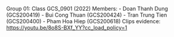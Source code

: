 Group 01: Class GCS_0901 (2022)
  Members:
    - Doan Thanh Dung (GCS200419)
    - Bui Cong Thuan (GCS200424)
    - Tran Trung Tien (GCS200400)
    - Pham Hoa Hiep (GCS200618)
Clips evidence: https://youtu.be/8o8S-BXf_YY?cc_load_policy=1

